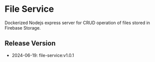 # File Service
Dockerized Nodejs express server for CRUD operation of files stored in Firebase Storage.
## Release Version
* 2024-06-19: file-service:v1.0.1